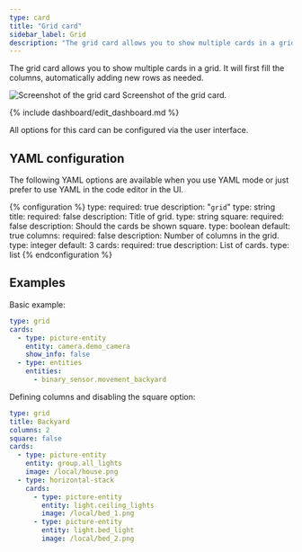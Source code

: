 ```yaml
---
type: card
title: "Grid card"
sidebar_label: Grid
description: "The grid card allows you to show multiple cards in a grid."
---
```


The grid card allows you to show multiple cards in a grid. It will first fill the columns, automatically adding new rows as needed.

<p class='img'>
  <img src='/images/dashboards/grid.png' alt='Screenshot of the grid card'>
  Screenshot of the grid card.
</p>

{% include dashboard/edit_dashboard.md %}

All options for this card can be configured via the user interface.

## YAML configuration

The following YAML options are available when you use YAML mode or just prefer to use YAML in the code editor in the UI.

{% configuration %}
type:
  required: true
  description: "`grid`"
  type: string
title:
  required: false
  description: Title of grid.
  type: string
square:
  required: false
  description: Should the cards be shown square.
  type: boolean
  default: true
columns:
  required: false
  description: Number of columns in the grid.
  type: integer
  default: 3
cards:
  required: true
  description: List of cards.
  type: list
{% endconfiguration %}

## Examples

Basic example:

```yaml
type: grid
cards:
  - type: picture-entity
    entity: camera.demo_camera
    show_info: false
  - type: entities
    entities:
      - binary_sensor.movement_backyard
```

Defining columns and disabling the square option:

```yaml
type: grid
title: Backyard
columns: 2
square: false
cards:
  - type: picture-entity
    entity: group.all_lights
    image: /local/house.png
  - type: horizontal-stack
    cards:
      - type: picture-entity
        entity: light.ceiling_lights
        image: /local/bed_1.png
      - type: picture-entity
        entity: light.bed_light
        image: /local/bed_2.png
```
